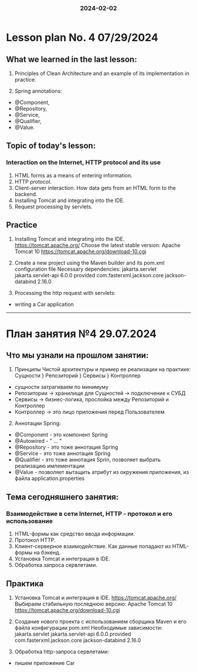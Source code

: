 
<h3 style="text-align: center; padding-bottom: 14px">2024-02-02</h3>

# Lesson plan No. 4 07/29/2024

## What we learned in the last lesson:
1. Principles of Clean Architecture and an example of its implementation in practice.

2. Spring annotations:
- @Component,
- @Repository,
- @Service,
- @Qualifier,
- @Value.

## Topic of today's lesson:

### Interaction on the Internet, HTTP protocol and its use
1. HTML forms as a means of entering information.
2. HTTP protocol.
3. Client-server interaction. How data gets from an HTML form to the backend.
4. Installing Tomcat and integrating into the IDE.
5. Request processing by servlets.

## Practice

1. Installing Tomcat and integrating into the IDE.
   https://tomcat.apache.org/
   Choose the latest stable version: Apache Tomcat 10
   https://tomcat.apache.org/download-10.cgi

2. Create a new project using the Maven builder and its pom.xml configuration file
   Necessary dependencies:
   <dependencies>
   <dependency>
   <groupId>jakarta.servlet</groupId>
   <artifactId>jakarta.servlet-api</artifactId>
   <version>6.0.0</version>
   <scope>provided</scope>
   </dependency>
   <dependency>
   <groupId>com.fasterxml.jackson.core</groupId>
   <artifactId>jackson-databind</artifactId>
   <version>2.16.0</version>
   </dependency>
   </dependencies>

2. Processing the http request with servlets:
- writing a Car application

___

# План занятия №4 29.07.2024

## Что мы узнали на прошлом занятии:
1. Принципы Чистой архитектуры и пример ее реализации на практике:
Сущности } Репозиторий } Сервисы } Контроллер

- сущности затрагиваем по минимуму
- Репозитории -> хранилище для Сущностей -> подключение к СУБД
- Сервисы -> бизнес-логика, прослойка между Репозиторий и Контроллер
- Контроллер -> это лицо приложения перед Пользователем

2. Аннотации Spring: 
- @Component - это компонент Spring 
- @Autowired - " ... "
- @Repository - это тоже аннотация Spring 
- @Service  - это тоже аннотация Spring
- @Qualifier - это тоже аннотация Sprin, позволяет выбрать реализацию имлементации
- @Value - позволяет вытащить атрибут из окружения приложения, из файла application.properties

## Тема сегодняшнего занятия:

### Взаимодействие в сети Internet, HTTP - протокол и его использование
1. HTML-формы как средство ввода информации.
2. Протокол HTTP.
3. Клиент-серверное взаимодействие. Как данные попадают из HTML-формы на бэкенд.
4. Установка Tomcat и интеграция в IDE.
5. Обработка запроса сервлетами.


## Практика

1. Установка Tomcat и интеграция в IDE.
   https://tomcat.apache.org/ 
Выбираем стабильную последнюю версию: Apache Tomcat 10
   https://tomcat.apache.org/download-10.cgi

2. Создание нового проекта с использованием сборщика Maven и его файла конфигурации pom.xml
Необходимые зависимости:
   <dependencies>
        <dependency>
            <groupId>jakarta.servlet</groupId>
            <artifactId>jakarta.servlet-api</artifactId>
            <version>6.0.0</version>
            <scope>provided</scope>
        </dependency>
        <dependency>
            <groupId>com.fasterxml.jackson.core</groupId>
            <artifactId>jackson-databind</artifactId>
            <version>2.16.0</version>
        </dependency>
    </dependencies>

3. Обработка http-запроса сервлетами:
- пишем приложение Car